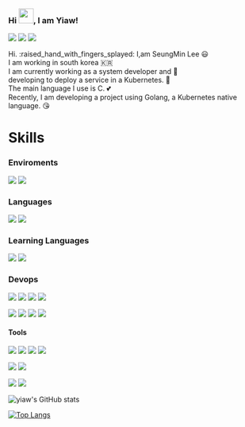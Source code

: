 

### Hi <img src="https://raw.githubusercontent.com/MartinHeinz/MartinHeinz/master/wave.gif" width="30px">, I am Yiaw!

<p>
  <a href="https://yiaw.tistory.com/" target="_blank"><img src="https://img.shields.io/badge/Blog-DD0B78?style=flat-square&logo=GitHub%20Sponsors&logoColor=white"/></a>
  <a href="mailto:lsmin0703@gmail.com" target="_blank"><img src="https://img.shields.io/badge/lsmin0703@gmail.com-EA4335?style=flat-square&logo=Gmail&logoColor=white"/></a>
  <a href="https://hits.seeyoufarm.com"><img src="https://hits.seeyoufarm.com/api/count/incr/badge.svg?url=https%3A%2F%2Fgithub.com%2Fyiaw&count_bg=%2379C83D&title_bg=%2379C83D&icon=googlekeep.svg&icon_color=%23E7E7E7&title=visitors&edge_flat=false"/></a>
</p>

<p>
Hi. :raised_hand_with_fingers_splayed: I,am SeungMin Lee 😃 <br/>
I am working in south korea 🇰🇷 <br/>
I am currently working as a system developer and 🚀 <br/>
developing to deploy a service in a Kubernetes. 🚀 <br/>
The main language I use is C. 💕 <br/> 
Recently, I am developing a project using Golang, a Kubernetes native language. 😘 <br/>
</p>


# Skills
### Enviroments
<p>
    <img src="https://img.shields.io/badge/CentOS-262577?style=flat-square&logo=CentOS&logoColor=white"/>
  <img src="https://img.shields.io/badge/RedHat-EE0000?style=flat-square&logo=RedHat&logoColor=black"/>
</p>

### Languages
<p>
    <img src="https://img.shields.io/badge/Go-00ADD8?style=flat-square&logo=Go&logoColor=white"/>
  <img src="https://img.shields.io/badge/C-A8B9CC?style=flat-square&logo=C&logoColor=black"/>
</p>

### Learning Languages
<p>
  <img src="https://img.shields.io/badge/JavaScript-F7DF1E?style=flat-square&logo=JavaScript&logoColor=white"/>
  <img src="https://img.shields.io/badge/Kotlin-7F52FF?style=flat-square&logo=Kotlin&logoColor=white"/>
</p>

### Devops 
<p>
<img src="https://img.shields.io/badge/Docker-2496ED?style=flat-square&logo=Docker&logoColor=white"/>
<img src="https://img.shields.io/badge/Helm-0F1689?style=flat-square&logo=Helm&logoColor=white"/>
<img src="https://img.shields.io/badge/Kubernetes-326CE5?style=flat-square&logo=Kubernetes&logoColor=white"/>
<img src="https://img.shields.io/badge/Openshift-EE0000?style=flat-square&logo=RedHatOpenShift&logoColor=white"/>
</p>

<p>
<img src="https://img.shields.io/badge/Elasticsearch-005571?style=flat-square&logo=Elasticsearch&logoColor=white"/>
<img src="https://img.shields.io/badge/Kibana-005571?style=flat-square&logo=Kibana&logoColor=white"/>
<img src="https://img.shields.io/badge/ Prometheus-E6522C?style=flat-square&logo=Prometheus&logoColor=white"/>
<img src="https://img.shields.io/badge/ Grafana-F46800?style=flat-square&logo=Grafana&logoColor=white"/>
</p>

#### Tools

<p>
<img src="https://img.shields.io/badge/Git-F05032?style=flat-square&logo=Git&logoColor=white"/>
<img src="https://img.shields.io/badge/Bitbucket-0052CC?style=flat-square&logo=Bitbucket&logoColor=white"/>
<img src="https://img.shields.io/badge/Jira-0052CC?style=flat-square&logo=Jira&logoColor=white"/>
<img src="https://img.shields.io/badge/Confluence-172B4D?style=flat-square&logo=Confluence&logoColor=white"/>
</p>

<p>
<img src="https://img.shields.io/badge/Postman-FF6C37?style=flat-square&logo=Postman&logoColor=black"/>
<img src="https://img.shields.io/badge/Swagger-85EA2D?style=flat-square&logo=Swagger&logoColor=black"/>
</p>

<p>
<img src="https://img.shields.io/badge/VisualStudioCode-007ACC?style=flat-square&logo=VisualStudioCode&logoColor=white"/>
<img src="https://img.shields.io/badge/AndroidStudio-3DDC84?style=flat-square&logo=Android&logoColor=white"/>
</p>




![yiaw's GitHub stats](https://github-readme-stats.vercel.app/api?username=yiaw&show_icons=true&theme=dark)

[![Top Langs](https://github-readme-stats.vercel.app/api/top-langs/?username=yiaw&layout=compact&theme=dark)](https://github.com/yiaw/github-readme-stats)
